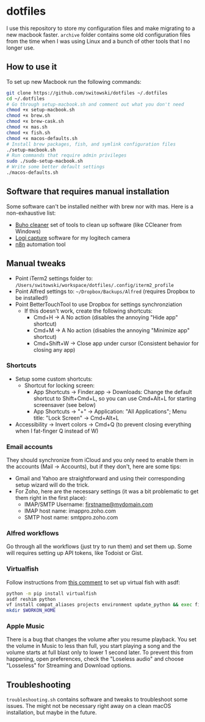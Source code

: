 # dotfiles

I use this repository to store my configuration files and make migrating to a new macbook faster.
`archive` folder contains some old configuration files from the time when I was using Linux and a bunch of other tools that I no longer use.

## How to use it

To set up new Macbook run the following commands:

```sh
git clone https://github.com/switowski/dotfiles ~/.dotfiles
cd ~/.dotfiles
# Go through setup-macbook.sh and comment out what you don't need
chmod +x setup-macbook.sh
chmod +x brew.sh
chmod +x brew-cask.sh
chmod +x mas.sh
chmod +x fish.sh
chmod +x macos-defaults.sh
# Install brew packages, fish, and symlink configuration files
./setup-macbook.sh
# Run commands that require admin privileges
sudo ./sudo-setup-macbook.sh
# Write some better default settings
./macos-defaults.sh
```

## Software that requires manual installation

Some software can't be installed neither with brew nor with mas. Here is a non-exhaustive list:

* [Buho cleaner](https://www.drbuho.com/buhocleaner/download) set of tools to clean up software (like CCleaner from Windows)
* [Logi capture](https://www.logitech.com/en-us/software/capture.html) software for my logitech camera
* [n8n](https://n8n.io) automation tool

## Manual tweaks

* Point iTerm2 settings folder to: `/Users/switowski/workspace/dotfiles/.config/iterm2_profile`
* Point Alfred settings to: `~/Dropbox/Backups/Alfred` (requires Dropbox to be installed!)
* Point BetterTouchTool to use Dropbox for settings synchronziation
  * If this doesn't work, create the following shortcuts:
    * Cmd+H -> A No action (disables the annoying "Hide app" shortcut)
    * Cmd+M -> A No action (disables the annoying "Minimize app" shortcut)
    * Cmd+Shift+W -> Close app under cursor (Consistent behavior for closing any app)

### Shortcuts

* Setup some custom shortcuts:
  * Shortcut for locking screen:
    * App Shortcuts -> Finder.app -> Downloads: Change the default shortcut to Shift+Cmd+L, so you can use Cmd+Alt+L for starting screensaver (see below)
    * App Shortcuts -> "+" -> Application: "All Applications"; Menu title: "Lock Screen" -> Cmd+Alt+L
* Accessibility -> Invert colors -> Cmd+Q (to prevent closing everything when I fat-finger Q instead of W)

### Email accounts

They should synchronize from iCloud and you only need to enable them in the accounts (Mail -> Accounts), but if they don't, here are some tips:

* Gmail and Yahoo are straightforward and using their corresponding setup wizard will do the trick.
* For Zoho, here are the necessary settings (it was a bit problematic to get them right in the first place):
  * IMAP/SMTP Username: firstname@mydomain.com
  * IMAP host name: imappro.zoho.com
  * SMTP host name: smtppro.zoho.com

### Alfred workflows

Go through all the workflows (just try to run them) and set them up. Some will requires setting up API tokens, like Todoist or Gist.

### Virtualfish

Follow instructions from [this comment](https://github.com/asdf-vm/asdf/issues/636#issuecomment-674092994) to set up virtual fish with asdf:

```sh
python -m pip install virtualfish
asdf reshim python
vf install compat_aliases projects environment update_python && exec fish
mkdir $WORKON_HOME
```

### Apple Music

There is a bug that changes the volume after you resume playback. You set the volume in Music to less than full, you start playing a song and the volume starts at full blast only to lower 1 second later.
To prevent this from happening, open preferences, check the "Loseless audio" and choose "Losseless" for Streaming and Download options.

## Troubleshooting

`troubleshooting.sh` contains software and tweaks to troubleshoot some issues. The might not be necessary right away on a clean macOS installation, but maybe in the future.
